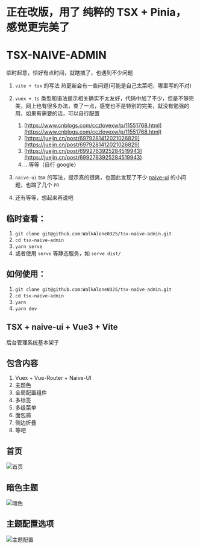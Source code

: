 # 正在改版，用了 纯粹的 TSX + Pinia，感觉更完美了

# TSX-NAIVE-ADMIN

临时起意，恰好有点时间，就瞎搞了，也遇到不少问题

1. `vite + tsx` 的写法 热更新会有一些问题(可能是自己太菜吧，哪里写的不对)

2. `vuex + ts` 类型和语法提示相关确实不太友好，代码中加了不少，但是不够完美，网上也有很多办法，查了一点，感觉也不是特别的完美，就没有勉强的用，如果有需要的话，可以自行配置

   1. [https://www.cnblogs.com/cczlovexw/p/11551768.html](https://www.cnblogs.com/cczlovexw/p/11551768.html)
   2. [https://juejin.cn/post/6979281412021026829](https://juejin.cn/post/6979281412021026829)
   3. [https://juejin.cn/post/6992763925284519943](https://juejin.cn/post/6992763925284519943)
   4. ...等等（自行 google）

3. `naive-ui` tsx 的写法，提示真的很爽，也因此发现了不少 [naive-ui](http://www.naiveui.com) 的小问题，也蹭了几个 `PR`

4. 还有等等，想起来再说吧

## 临时查看：

1. `git clone git@github.com:WalkAlone0325/tsx-naive-admin.git`
2. `cd tsx-naive-admin`
3. `yarn serve`
4. 或者使用 `serve` 等静态服务，如 `serve dist/`

## 如何使用：

1. `git clone git@github.com:WalkAlone0325/tsx-naive-admin.git`
2. `cd tsx-naive-admin`
3. `yarn`
4. `yarn dev`

## TSX + naive-ui + Vue3 + Vite

后台管理系统基本架子

## 包含内容

1. Vuex + Vue-Router + Naive-UI
2. 主题色
3. 全局配置组件
4. 多标签
5. 多级菜单
6. 面包屑
7. 侧边折叠
8. 等吧

## 首页

![首页](http://vue-node-blog.oss-cn-qingdao.aliyuncs.com/799b954aaf244e6a70b86c75c43fa7fd.png)

## 暗色主题

![暗色](http://vue-node-blog.oss-cn-qingdao.aliyuncs.com/41751847bf8c62af68ce21467db76d10.png)

## 主题配置选项

![主题配置](http://vue-node-blog.oss-cn-qingdao.aliyuncs.com/231618299d921fcb57cc78d98a841320.png)
